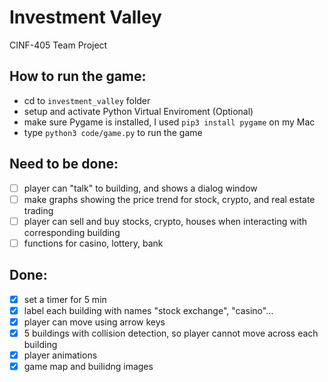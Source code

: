 # Investment Valley
CINF-405 Team Project

## How to run the game:
- cd to  `investment_valley`  folder
- setup and activate Python Virtual Enviroment (Optional)
- make sure Pygame is installed, I used `pip3 install pygame` on my Mac
- type  `python3 code/game.py`  to run the game

## Need to be done:
- [ ] player can "talk" to building, and shows a dialog window
- [ ] make graphs showing the price trend for stock, crypto, and real estate trading
- [ ] player can sell and buy stocks, crypto, houses when interacting with corresponding building
- [ ] functions for casino, lottery, bank

## Done: 
- [x] set a timer for 5 min
- [x] label each building with names "stock exchange", "casino"...
- [x] player can move using arrow keys
- [x] 5 buildings with collision detection, so player cannot move across each building
- [x] player animations
- [x] game map and builidng images
